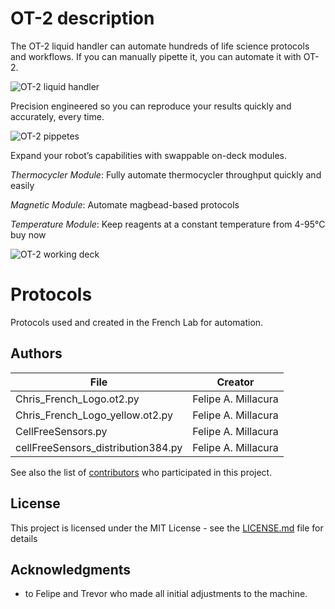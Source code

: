 # OT-2 description

The OT-2 liquid handler can automate hundreds of life science protocols and workflows. If you can manually pipette it, you can automate it with OT-2.

![OT-2 liquid handler](https://opentrons.com/static/ot2_precise-a428637e2c5e4edbcce16a90d6aad08e.jpg)

Precision engineered so you can reproduce your results quickly and accurately, every time.
 
![OT-2 pippetes](https://opentrons.com/static/pipette_diagram-97a7668fbd5952d479da5f3fa1a2983c.gif)

Expand your robot’s capabilities with swappable on-deck modules.

*Thermocycler Module*: Fully automate thermocycler throughput quickly and easily

*Magnetic Module*: Automate magbead-based protocols

*Temperature Module*: Keep reagents at a constant temperature from 4-95°C
buy now

![OT-2 working deck](https://opentrons.com/static/open_flexible-7eb0228a27dfc25d2315b4d4512e0bab.jpg)

# Protocols
Protocols used and created in the French Lab for automation.

## Authors

| File  | Creator |
| ------------- | ------------- |
| Chris_French_Logo.ot2.py  | Felipe A. Millacura  |
| Chris_French_Logo_yellow.ot2.py  | Felipe A. Millacura  |
| CellFreeSensors.py  | Felipe A. Millacura  |
| cellFreeSensors_distribution384.py | Felipe A. Millacura  |


See also the list of [contributors](https://github.com/chris-french-lab/OT2_protocols/contributors) who participated in this project.

## License

This project is licensed under the MIT License - see the [LICENSE.md](LICENSE.md) file for details

## Acknowledgments

* to Felipe and Trevor who made all initial adjustments to the machine.


